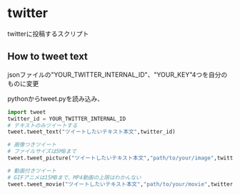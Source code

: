 # twitter
twitterに投稿するスクリプト

## How to tweet text

jsonファイルの"YOUR_TWITTER_INTERNAL_ID"、"YOUR_KEY"4つを自分のものに変更

pythonからtweet.pyを読み込み、

```python
import tweet
twitter_id = YOUR_TWITTER_INTERNAL_ID
# テキストのみツイートする
tweet.tweet_text("ツイートしたいテキスト本文",twitter_id)

# 画像つきツイート
# ファイルサイズは5MBまで
tweet.tweet_picture("ツイートしたいテキスト本文","path/to/your/image",twitter_id)

# 動画付きツイート
# GIFアニメは15MBまで、MP4動画の上限はわかんない
tweet.tweet_movie("ツイートしたいテキスト本文","path/to/your/movie",twitter_id)
```
